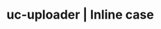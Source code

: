 # uc-uploader | Inline case

<re-htm src="./doc_assets/case.ref.htm" style="--case: 'inline-case'"></re-htm>